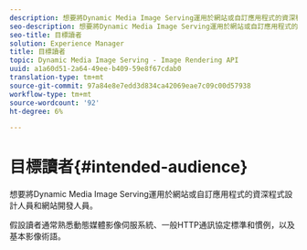 ```yaml
---
description: 想要將Dynamic Media Image Serving運用於網站或自訂應用程式的資深程式設計人員和網站開發人員。
seo-description: 想要將Dynamic Media Image Serving運用於網站或自訂應用程式的資深程式設計人員和網站開發人員。
seo-title: 目標讀者
solution: Experience Manager
title: 目標讀者
topic: Dynamic Media Image Serving - Image Rendering API
uuid: a1a60d51-2a64-49ee-b409-59e8f67cdab0
translation-type: tm+mt
source-git-commit: 97a84e8e7edd3d834ca42069eae7c09c00d57938
workflow-type: tm+mt
source-wordcount: '92'
ht-degree: 6%

---
```



# 目標讀者{#intended-audience}

想要將Dynamic Media Image Serving運用於網站或自訂應用程式的資深程式設計人員和網站開發人員。

假設讀者通常熟悉動態媒體影像伺服系統、一般HTTP通訊協定標準和慣例，以及基本影像術語。

